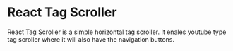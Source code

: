 # React Tag Scroller

React Tag Scroller is a simple horizontal tag scroller. It enales youtube type tag scroller where it will also have the navigation buttons.
